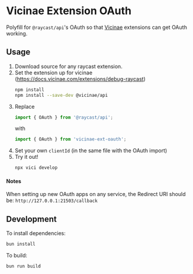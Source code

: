 # Vicinae Extension OAuth

Polyfill for `@raycast/api`'s OAuth so that [Vicinae](https://vicinae.com) extensions can get OAuth working.

## Usage

1. Download source for any raycast extension.
2. Set the extension up for vicinae (https://docs.vicinae.com/extensions/debug-raycast)
   ```sh
   npm install
   npm install --save-dev @vicinae/api
   ```
3. Replace
   ```ts
   import { OAuth } from '@raycast/api';
   ```
   with
   ```ts
   import { OAuth } from 'vicinae-ext-oauth';
   ```
4. Set your own `clientId` (in the same file with the OAuth import)
5. Try it out!
   ```sh
   npx vici develop
   ```

#### Notes

When setting up new OAuth apps on any service, the Redirect URI should be: `http://127.0.0.1:21503/callback`

## Development

To install dependencies:

```bash
bun install
```

To build:

```bash
bun run build
```

